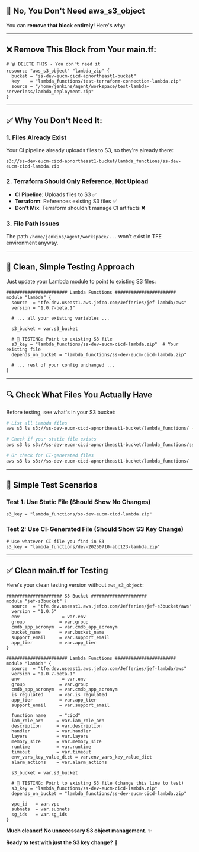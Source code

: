 ## 🚫 **No, You Don't Need aws_s3_object**

You can **remove that block entirely**! Here's why:

---

## ❌ **Remove This Block from Your main.tf:**

```hcl
# 🗑️ DELETE THIS - You don't need it
resource "aws_s3_object" "lambda_zip" {
  bucket = "ss-dev-eucm-cicd-apnortheast1-bucket"
  key    = "lambda_functions/test-terraform-connection-lambda.zip"
  source = "/home/jenkins/agent/workspace/test-lambda-serverless/lambda_deployment.zip"
}
```

---

## ✅ **Why You Don't Need It:**

### **1. Files Already Exist**
Your CI pipeline already uploads files to S3, so they're already there:
```
s3://ss-dev-eucm-cicd-apnortheast1-bucket/lambda_functions/ss-dev-eucm-cicd-lambda.zip
```

### **2. Terraform Should Only Reference, Not Upload**
- **CI Pipeline**: Uploads files to S3 ✅
- **Terraform**: References existing S3 files ✅
- **Don't Mix**: Terraform shouldn't manage CI artifacts ❌

### **3. File Path Issues**
The path `/home/jenkins/agent/workspace/...` won't exist in TFE environment anyway.

---

## 🎯 **Clean, Simple Testing Approach**

Just update your Lambda module to point to existing S3 files:

```hcl
####################### Lambda Functions #######################
module "lambda" {
  source  = "tfe.dev.useast1.aws.jefco.com/Jefferies/jef-lambda/aws"
  version = "1.0.7-beta.1"
  
  # ... all your existing variables ...
  
  s3_bucket = var.s3_bucket
  
  # 🧪 TESTING: Point to existing S3 file
  s3_key = "lambda_functions/ss-dev-eucm-cicd-lambda.zip"  # Your existing file
  depends_on_bucket = "lambda_functions/ss-dev-eucm-cicd-lambda.zip"
  
  # ... rest of your config unchanged ...
}
```

---

## 🔍 **Check What Files You Actually Have**

Before testing, see what's in your S3 bucket:

```bash
# List all Lambda files
aws s3 ls s3://ss-dev-eucm-cicd-apnortheast1-bucket/lambda_functions/ --recursive

# Check if your static file exists
aws s3 ls s3://ss-dev-eucm-cicd-apnortheast1-bucket/lambda_functions/ss-dev-eucm-cicd-lambda.zip

# Or check for CI-generated files
aws s3 ls s3://ss-dev-eucm-cicd-apnortheast1-bucket/lambda_functions/ | grep "dev-"
```

---

## 🧪 **Simple Test Scenarios**

### **Test 1: Use Static File (Should Show No Changes)**
```hcl
s3_key = "lambda_functions/ss-dev-eucm-cicd-lambda.zip"
```

### **Test 2: Use CI-Generated File (Should Show S3 Key Change)**
```hcl
# Use whatever CI file you find in S3
s3_key = "lambda_functions/dev-20250710-abc123-lambda.zip"
```

---

## ✅ **Clean main.tf for Testing**

Here's your clean testing version without `aws_s3_object`:

```hcl
##################### S3 Bucket #####################
module "jef-s3bucket" {
  source  = "tfe.dev.useast1.aws.jefco.com/Jefferies/jef-s3bucket/aws"
  version = "1.0.5"
  env                = var.env
  group             = var.group
  cmdb_app_acronym  = var.cmdb_app_acronym
  bucket_name       = var.bucket_name
  support_email     = var.support_email
  app_tier          = var.app_tier
}

####################### Lambda Functions #######################
module "lambda" {
  source  = "tfe.dev.useast1.aws.jefco.com/Jefferies/jef-lambda/aws"
  version = "1.0.7-beta.1"
  env                = var.env
  group             = var.group
  cmdb_app_acronym  = var.cmdb_app_acronym
  is_regulated      = var.is_regulated
  app_tier          = var.app_tier
  support_email     = var.support_email

  function_name     = "cicd"
  iam_role_arn     = var.iam_role_arn
  description      = var.description
  handler          = var.handler
  layers           = var.layers
  memory_size      = var.memory_size
  runtime          = var.runtime
  timeout          = var.timeout
  env_vars_key_value_dict = var.env_vars_key_value_dict
  alarm_actions    = var.alarm_actions

  s3_bucket = var.s3_bucket
  
  # 🧪 TESTING: Point to existing S3 file (change this line to test)
  s3_key = "lambda_functions/ss-dev-eucm-cicd-lambda.zip"
  depends_on_bucket = "lambda_functions/ss-dev-eucm-cicd-lambda.zip"

  vpc_id   = var.vpc
  subnets  = var.subnets
  sg_ids   = var.sg_ids
}
```

**Much cleaner! No unnecessary S3 object management.** ✨

**Ready to test with just the S3 key change?** 🚀

